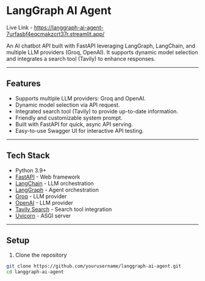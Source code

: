 # LangGraph AI Agent
Live Link - https://langgraph-ai-agent-7urfasbf4eqcmakzcrt37r.streamlit.app/

An AI chatbot API built with FastAPI leveraging LangGraph, LangChain, and multiple LLM providers (Groq, OpenAI). It supports dynamic model selection and integrates a search tool (Tavily) to enhance responses.

---

## Features

- Supports multiple LLM providers: Groq and OpenAI.
- Dynamic model selection via API request.
- Integrated search tool (Tavily) to provide up-to-date information.
- Friendly and customizable system prompt.
- Built with FastAPI for quick, async API serving.
- Easy-to-use Swagger UI for interactive API testing.

---

## Tech Stack

- Python 3.9+
- [FastAPI](https://fastapi.tiangolo.com/) - Web framework
- [LangChain](https://python.langchain.com/) - LLM orchestration
- [LangGraph](https://github.com/langgraph/langgraph) - Agent orchestration
- [Groq](https://groq.com/) - LLM provider
- [OpenAI](https://openai.com/) - LLM provider
- [Tavily Search](https://tavily.com/) - Search tool integration
- [Uvicorn](https://www.uvicorn.org/) - ASGI server

---

## Setup

1. Clone the repository

```bash
git clone https://github.com/yourusername/langgraph-ai-agent.git
cd langgraph-ai-agent
